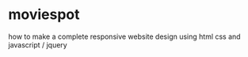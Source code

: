 # moviespot
 how to make a complete responsive website design using html css and javascript / jquery
